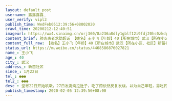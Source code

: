 ```yaml
---
layout: default_post
username: 露露露露_
user_verify: vipl3
publish_time: WedFeb0512:39:56+08002020
crawl_time: 20200212-12:40:51
imageurl: https://wx4.sinaimg.cn/orj360/8a236a8dly1gblf12i9fdj20hs0zkdpr.jpg,https://wx1.sinaimg.cn/orj360/8a236a8dly1gblf12tvabj20hs0zk7j6.jpg,https://wx3.sinaimg.cn/orj360/8a236a8dly1gblf6mi3fdj20hs0zkwth.jpg
content_brief: 肺炎患者求助超话 【姓名】王小飞【年龄】40【所在城市】武汉【所在小区、社区】新苗社区【患病时间】1月22日【联系方式】●●●【其他紧急联系人】●●●【病情描述】堂哥22日开始咳嗽， 27日发高烧拉肚子，吃了药依然反复发烧，以为自己年轻，靠吃药在家自我隔离可以好起来， ...全文
content_full_raw: 【姓名】王小飞【年龄】40【所在城市】武汉【所在小区、社区】新苗社区【患病时间】1月22日【联系方式】●●●【其他紧急联系人】●●●【病情描述】堂哥22日开始咳嗽，27日发高烧拉肚子，吃了药依然反复发烧，以为自己年轻，靠吃药在家自我隔离可以好起来，但是依然不见效果。2月1日报告给社区，2月2日再次检查高度疑似，几天了，约不到核酸检测也约不到医院病床。从咳嗽到现在已经14天了，吃任何药都不退烧，一直37.5到38.5之间，病情现在一直呼吸困难！！！！！！情况危机，如果有办法，请大家联系我们，看着一天天越来越严重，太绝望了！！堂哥有一个孩子，才上小学，嫂子也跟堂哥接触多日，父母年纪也很大了，堂哥是家里的顶梁柱，嫂子带孩子目前没有工作，父母都是环卫工人，他垮了一个家都垮了！希望有关部门帮帮我们！
status_url: https://m.weibo.cn/status/4468586876027821
name_: 王小飞
age_: 40
city_: 武汉
address_: 新苗社区
since_: 1月22日
tel_: ●●●
tel2_: ●●●
desc_: 堂哥22日开始咳嗽，27日发高烧拉肚子，吃了药依然反复发烧，以为自己年轻，靠吃药在家自我隔离可以好起来，但是依然不见效果。2月1日报告给社区，2月2日再次检查高度疑似，几天了，约不到核酸检测也约不到医院病床。从咳嗽到现在已经14天了，吃任何药都不退烧，一直37.5到38.5之间，病情现在一直呼吸困难！！！！！！情况危机，如果有办法，请大家联系我们，看着一天天越来越严重，太绝望了！！堂哥有一个孩子，才上小学，嫂子也跟堂哥接触多日，父母年纪也很大了，堂哥是家里的顶梁柱，嫂子带孩子目前没有工作，父母都是环卫工人，他垮了一个家都垮了！希望有关部门帮帮我们！
publish_timestamp: 2020-02-05 12:39:56+08:00
---
```

